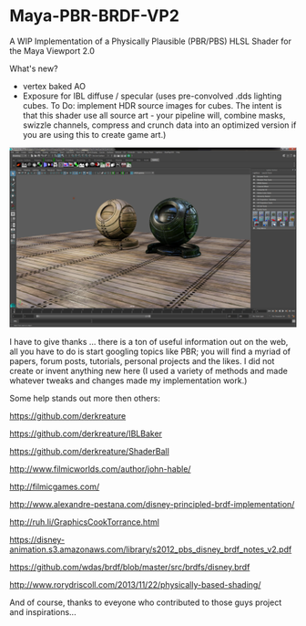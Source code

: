 # Maya-PBR-BRDF-VP2
A WIP Implementation of a Physically Plausible (PBR/PBS) HLSL Shader for the Maya Viewport 2.0

What's new?
- vertex baked AO
- Exposure for IBL diffuse / specular (uses pre-convolved .dds lighting cubes.  To Do: implement HDR source images for cubes. The intent is that this shader use all source art - your pipeline will, combine masks, swizzle channels, compress and crunch data into an optimized version if you are using this to create game art.)

![alt tag](https://github.com/HogJonnyMaxPlay/Maya-PBR-BRDF-VP2/blob/master/images/moreBetterFeatures.png)

I have to give thanks ... there is a ton of useful information out on the web, all you have to do is start googling topics like PBR; you will find a myriad of papers, forum posts, tutorials, personal projects and the likes.  I did not create or invent anything new here (I used a variety of methods and made whatever tweaks and changes made my implementation work.)

Some help stands out more then others:

https://github.com/derkreature

https://github.com/derkreature/IBLBaker

https://github.com/derkreature/ShaderBall

http://www.filmicworlds.com/author/john-hable/

http://filmicgames.com/

http://www.alexandre-pestana.com/disney-principled-brdf-implementation/

http://ruh.li/GraphicsCookTorrance.html

https://disney-animation.s3.amazonaws.com/library/s2012_pbs_disney_brdf_notes_v2.pdf

https://github.com/wdas/brdf/blob/master/src/brdfs/disney.brdf

http://www.rorydriscoll.com/2013/11/22/physically-based-shading/

And of course, thanks to eveyone who contributed to those guys project and inspirations...
